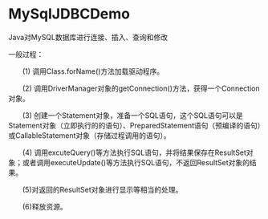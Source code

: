 # MySqlJDBCDemo
Java对MySQL数据库进行连接、插入、查询和修改

 一般过程：

　　(1) 调用Class.forName()方法加载驱动程序。

　　(2) 调用DriverManager对象的getConnection()方法，获得一个Connection对象。

　　(3) 创建一个Statement对象，准备一个SQL语句，这个SQL语句可以是Statement对象（立即执行的的语句）、PreparedStatement语句（预编译的语句）或CallableStatement对象（存储过程调用的语句）。

　　(4) 调用excuteQuery()等方法执行SQL语句，并将结果保存在ResultSet对象；或者调用executeUpdate()等方法执行SQL语句，不返回ResultSet对象的结果。

　　(5)对返回的ResultSet对象进行显示等相当的处理。

　　(6)释放资源。

 
